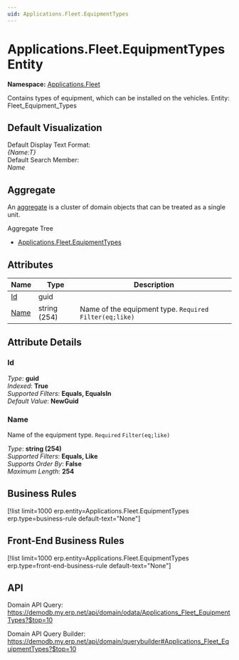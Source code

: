 ```yaml
---
uid: Applications.Fleet.EquipmentTypes
---
```

# Applications.Fleet.EquipmentTypes Entity

**Namespace:** [Applications.Fleet](Applications.Fleet.md)  

Contains types of equipment, which can be installed on the vehicles. Entity: Fleet_Equipment_Types

## Default Visualization
Default Display Text Format:  
_{Name:T}_  
Default Search Member:  
_Name_  

## Aggregate
An [aggregate](https://docs.erp.net/tech/advanced/concepts/aggregates.html) is a cluster of domain objects that can be treated as a single unit.  

Aggregate Tree  
* [Applications.Fleet.EquipmentTypes](Applications.Fleet.EquipmentTypes.md)  

## Attributes

| Name | Type | Description |
| ---- | ---- | --- |
| [Id](Applications.Fleet.EquipmentTypes.md#id) | guid |  
| [Name](Applications.Fleet.EquipmentTypes.md#name) | string (254) | Name of the equipment type. `Required` `Filter(eq;like)` 


## Attribute Details

### Id

_Type_: **guid**  
_Indexed_: **True**  
_Supported Filters_: **Equals, EqualsIn**  
_Default Value_: **NewGuid**  

### Name

Name of the equipment type. `Required` `Filter(eq;like)`

_Type_: **string (254)**  
_Supported Filters_: **Equals, Like**  
_Supports Order By_: **False**  
_Maximum Length_: **254**  



## Business Rules

[!list limit=1000 erp.entity=Applications.Fleet.EquipmentTypes erp.type=business-rule default-text="None"]

## Front-End Business Rules

[!list limit=1000 erp.entity=Applications.Fleet.EquipmentTypes erp.type=front-end-business-rule default-text="None"]

## API

Domain API Query:
<https://demodb.my.erp.net/api/domain/odata/Applications_Fleet_EquipmentTypes?$top=10>

Domain API Query Builder:
<https://demodb.my.erp.net/api/domain/querybuilder#Applications_Fleet_EquipmentTypes?$top=10>

